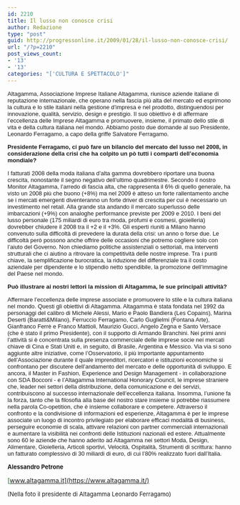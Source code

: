 ```yaml
---
id: 2210
title: Il lusso non conosce crisi
author: Redazione
type: "post"
guid: http://progressonline.it/2009/01/28/il-lusso-non-conosce-crisi/
url: "/?p=2210"
post_views_count:
- '13'
- '13'
categories: "['CULTURA E SPETTACOLO']"
---
```


<font face="Tahoma, sans-serif"><font size="2">Altagamma, Associazione Imprese Italiane Altagamma, riunisce aziende italiane di reputazione internazionale, che operano nella fascia più alta del mercato ed esprimono la cultura e lo stile italiani nella gestione d’impresa e nel prodotto, distinguendosi per innovazione, qualità, servizio, design e prestigio. Il suo obiettivo è di affermare l’eccellenza delle Imprese Altagamma e promuovere, insieme, il primato dello stile di vita e della cultura italiana nel mondo. Abbiamo posto due domande al suo Presidente, Leonardo Ferragamo, a capo della griffe Salvatore Ferragamo. </font></font>

<font face="Tahoma, sans-serif"><font size="2"> **Presidente Ferragamo, ci può fare un bilancio del mercato del lusso nel 2008, in considerazione della crisi che ha colpito un pò tutti i comparti dell’economia mondiale?** </font></font>

<font face="Tahoma, sans-serif"><font size="2">I fatturati 2008 della moda italiana d’alta gamma dovrebbero riportare una buona crescita, nonostante il segno negativo dell’ultimo quadrimestre. </font></font><font face="Tahoma, sans-serif"><font size="2">Secondo il nostro Monitor Altagamma, l’arredo di fascia alta, che rappresenta il 6% di quello generale, ha visto un 2008 più che buono (+8%) ma nel 2009 è atteso un forte rallentamento anche se i mercati emergenti diventeranno un forte driver di crescita per cui è necessario un investimento nel retail. Alla grande sta andando il mercato superlusso delle imbarcazioni (+9%) con analoghe performance previste per 2009 e 2010. I beni del lusso personale (175 miliardi di euro tra moda, profumi e cosmesi, gioielleria) dovrebber chiudere il 2008 tra il +2 e il +3%. </font></font><font face="Tahoma, sans-serif"><font size="2">Gli esperti riuniti a Milano hanno convenuto sulla difficoltà di prevedere la durata della crisi: un anno o forse due. Le difficoltà però possono anche offrire delle occasioni che potremo cogliere solo con l’aiuto del Governo. Non chiediamo politiche assistenziali o settoriali, ma interventi strutturali che ci aiutino a ritrovare la competitività delle nostre imprese. Tra i punti chiave, la semplificazione burocratica, la riduzione del differenziale tra il costo aziendale per dipendente e lo stipendio netto spendibile, la promozione dell’immagine del Paese nel mondo.</font></font>

<font face="Tahoma, sans-serif"><font size="2">**Può illustrare ai nostri lettori la mission di Altagamma, le sue principali attività?** </font></font>

<font face="Tahoma, sans-serif"><font size="2">Affermare l’eccellenza delle imprese associate e promuovere lo stile e la cultura italiana nel mondo. Questi gli obiettivi di Altagamma. Altagamma è stata fondata nel 1992 da personaggi del calibro di Michele Alessi, Mario e Paolo Bandiera (Les Copains), Marina Deserti (Baratti&amp;Milano), Ferruccio Ferragamo, Carlo Guglielmi (Fontana Arte), Gianfranco Ferrè e Franco Mattioli, Maurizio Gucci, Angelo Zegna e Santo Versace (che è stato il primo Presidente), con il supporto di Armando Branchini. Nei primi anni l’attività si è concentrata sulla presenza commerciale delle imprese socie nei mercati chiave di Cina e Stati Uniti e, in seguito, di Brasile, Argentina e Messico. Via via si sono aggiunte altre iniziative, come l’Osservatorio, il più importante appuntamento dell’Associazione durante il quale imprenditori, ricercatori e istituzioni economiche si confrontano per discutere dell’andamento del mercato e delle opportunità di sviluppo. E ancora, il Master in Fashion, Experience and Design Management - in collaborazione con SDA Bocconi - e l’Altagamma International Honorary Council, le imprese straniere che, leader nei settori della distribuzione, della comunicazione e dei servizi, contribuiscono al successo internazionale dell’eccellenza italiana. </font></font><font face="Tahoma, sans-serif"><font size="2">Insomma, l’unione fa la forza, tanto che la filosofia alla base del nostro stare insieme si potrebbe riassumere nella parola Co-opetition, che è insieme collaborare e competere. Attraverso il confronto e la condivisione di informazioni ed esperienze, Altagamma è per le imprese associate un luogo di incontro privilegiato per elaborare efficaci modalità di business, perseguire economie di scala, attivare relazioni con partner commerciali internazionali e aumentare la visibilità nei confronti delle Istituzioni nazionali ed estere. Attualmente sono 60 le aziende che hanno aderito ad Altagamma nei settori Moda, Design, Alimentare, Gioielleria, Articoli sportivi, Velocità, Ospitalità, Strumenti di scrittura: hanno un fatturato complessivo di 30 miliardi di euro, di cui l’80% realizzato fuori dall’Italia.</font></font>

<font size="2">**Alessandro Petrone**</font>

<font color="#008000">[www.altagamma.it](https://www.altagamma.it/) </font>

<font size="2">(Nella foto il presidente di Altagamma Leonardo Ferragamo)</font>